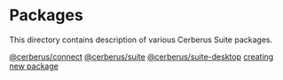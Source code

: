 # Packages

This directory contains description of various Cerberus Suite packages.

[@cerberus/connect](./connect/index.md)
[@cerberus/suite](./suite/index.md)
[@cerberus/suite-desktop](./suite-desktop.md)
[creating new package](./creating-packages.md)
